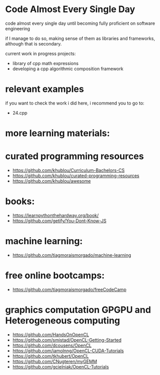 # Code Almost Every Single Day

code almost every single day until becoming fully proficient on software engineering

if I manage to do so, making sense of them as libraries and frameworks, although that is secondary.

current work in progress projects:

- library of cpp math expressions
- developing a cpp algorithmic composition framework

# relevant examples

if you want to check the work i did here, i recommend you to go to: 

- 24.cpp

# more learning materials:

# curated programming resources
- https://github.com/khublou/Curriculum-Bachelors-CS
- https://github.com/khublou/curated-programming-resources
- https://github.com/khublou/awesome

# books:
- https://learnpythonthehardway.org/book/
- https://github.com/getify/You-Dont-Know-JS

# machine learning:
- https://github.com/tiagmoraismorgado/machine-learning

# free online bootcamps:
- https://github.com/tiagmoraismorgado/freeCodeCamp

# graphics computation GPGPU and Heterogeneous computing

- https://github.com/HandsOnOpenCL
- https://github.com/smistad/OpenCL-Getting-Started
- https://github.com/dcousens/OpenCL
- https://github.com/jamolnng/OpenCL-CUDA-Tutorials
- https://github.com/tkhubert/OpenCL
- https://github.com/CNugteren/myGEMM
- https://github.com/gcielniak/OpenCL-Tutorials

